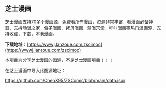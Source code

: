 ## 芝士漫画
芝士漫画支持70多个漫画源，免费看所有漫画，资源非常丰富，看漫画必备神器，支持动漫之家、包子漫画、拷贝漫画、禁漫天堂、哔咔漫画等热门漫画源，支持收藏，下载，本地漫画。

**下载地址：**[https://wwwj.lanzoue.com/zscimoc](https://wwwj.lanzoue.com/zscimoc)

本项目为分享芝士漫画的图源，不是芝士漫画项目！！！

在芝士漫画中导入此图源地址：

https://github.com/ChenX95/ZSComic/blob/main/data.json
